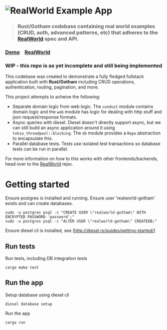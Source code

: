 # ![RealWorld Example App](logo.png)

> ### Rust/Gotham codebase containing real world examples (CRUD, auth, advanced patterns, etc) that adheres to the [RealWorld](https://github.com/gothinkster/realworld) spec and API.


### [Demo](https://github.com/gothinkster/realworld)&nbsp;&nbsp;&nbsp;&nbsp;[RealWorld](https://github.com/gothinkster/realworld)

### WIP - this repo is as yet incomplete and still being implemented

This codebase was created to demonstrate a fully fledged fullstack application built with **Rust/Gotham** including CRUD operations, authentication, routing, pagination, and more.

This project attempts to acheive the following:
 - Separate domain logic from web logic. The `conduit` module contains domain logic and the `web` module has logic for dealing with http stuff and json request/response formats.
 - Async queries with diesel. Diesel doesn't directly support async, but we can still build an async application around it using `tokio_threadpool::blocking`. The `db` module provides a `Repo` abstraction to encapsulate this.
 - Parallel database tests. Tests use isolated test transactions so database tests can be run in parallel.

For more information on how to this works with other frontends/backends, head over to the [RealWorld](https://github.com/gothinkster/realworld) repo.

# Getting started

Ensure postgres is installed and running.
Ensure user 'realworld-gotham' exists and can create databases.
```
sudo -u postgres psql -c "CREATE USER \"realworld-gotham\" WITH ENCRYPTED PASSWORD 'password';"
sudo -u postgres psql -c "ALTER USER \"realworld-gotham\" CREATEDB;"
```
Ensure diesel cli is installed, see [http://diesel.rs/guides/getting-started/]

## Run tests
Run tests, including DB integration tests
```
cargo make test
```

## Run the app
Setup database using diesel cli
```
diesel database setup
```
Run the app
```
cargo run
```